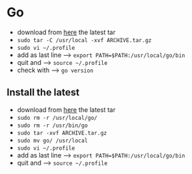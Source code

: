 # Go
- download from [here](https://go.dev/dl/) the latest tar
- `sudo tar -C /usr/local -xvf ARCHIVE.tar.gz`
- `sudo vi ~/.profile`
- add as last line -->  `export PATH=$PATH:/usr/local/go/bin`
- quit and -->  `source ~/.profile`
- check with -->  `go version`

## Install the latest
- download from [here](https://go.dev/dl/) the latest tar
- `sudo rm -r /usr/local/go/`
- `sudo rm -r /usr/bin/go`
- `sudo tar -xvf ARCHIVE.tar.gz`
- `sudo mv go/ /usr/local`
- `sudo vi ~/.profile`
- add as last line -->  `export PATH=$PATH:/usr/local/go/bin`
- quit and -->  `source ~/.profile`
